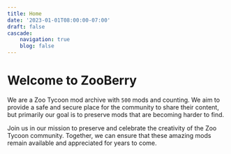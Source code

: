 ```yaml
---
title: Home
date: '2023-01-01T08:00:00-07:00'
draft: false
cascade:
    navigation: true
    blog: false
---
```


# Welcome to ZooBerry

We are a Zoo Tycoon mod archive with `500` mods and counting. We aim to provide a safe and secure place for the community to share their content, but primarily our goal is to preserve mods that are becoming harder to find. 

Join us in our mission to preserve and celebrate the creativity of the Zoo Tycoon community. Together, we can ensure that these amazing mods remain available and appreciated for years to come.

